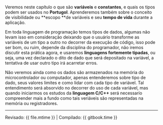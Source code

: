 Veremos neste capítulo o que são **variáveis** e **constantes**, e quais os tipos podem ser usados no **Portugol**. Aprenderemos também sobre o conceito de visibilidade ou **escopo **de variáveis e seu **tempo de vida** durante a aplicação.

Em toda linguagem de programação temos tipos de dados, algumas não levam isso em consideração deixando que o usuário transforme as variáveis de um tipo a outro no decorrer da execução de código, isso pode ser bom, ou ruim, depende da disciplina do programador, não iremos discutir esta prática agora, e usaremos **linguagens fortemente tipadas**, ou seja, uma vez declarado o dito de dado que será depositado na variável, a tentativa de usar outro tipo irá acarretar erros.

Não veremos ainda como os dados são armazenados na memória do microcontrolador ou computador, apenas entenderemos sobre tipo de dado, seus valores limites e como lidar com cada tipo de variável. Tal entendimento será absorvido no decorrer do uso de cada variável, mas quando iniciarmos os estudos da **linguagem C/C++** será necessarío compreender mais a fundo como tais veriáveis são representadas na memória ou registradores.


---

Revisado: {{ file.mtime }} | Compilado: {{ gitbook.time }}

